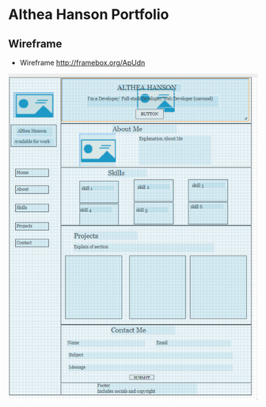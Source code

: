 # Althea Hanson Portfolio






## Wireframe
- Wireframe http://framebox.org/ApUdn

![Wireframe](./assets/images/Althea%20Hanson%20Portfolio%20Wireframe.png)